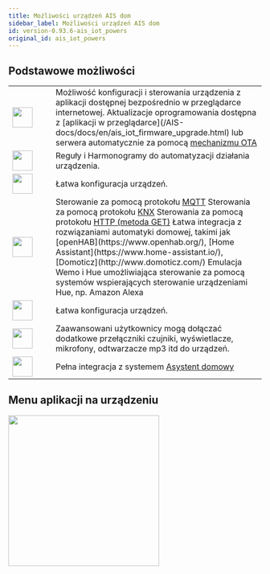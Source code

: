 ```yaml
---
title: Możliwości urządzeń AIS dom
sidebar_label: Możliwości urządzeń AIS dom
id: version-0.93.6-ais_iot_powers
original_id: ais_iot_powers
---
```


## Podstawowe możliwości
<style>
table#devices{
  border:none !important;
  vertical-align: middle;
  align="left"
}
table#devices tr td{
  border:none !important;
  vertical-align: middle;
}
</style>
<table id="devices">
    <tbody>
        <tr>
            <td width="70px" border="0"><img src="/AIS-docs/img/en/icons/browser.svg" width="40"></img></td>
            <td>Możliwość konfiguracji i sterowania urządzenia z aplikacji dostępnej bezpośrednio w przeglądarce internetowej.
            Aktualizacje oprogramowania dostępna z [aplikacji w przeglądarce](/AIS-docs/docs/en/ais_iot_firmware_upgrade.html) lub serwera automatycznie za pomocą <a href="https://en.wikipedia.org/wiki/Over-the-air_programming" target="_blank">mechanizmu OTA</a></td>
        </tr>
        <tr>
          <td><img src="/AIS-docs/img/en/icons/stopwatch.svg" width="40"></img></td>
          <td>Reguły i Harmonogramy do automatyzacji działania urządzenia.</td>
        </tr>
        <tr>
            <td><img src="/AIS-docs/img/en/icons/controls.svg" width="40"></img></td>
            <td>Łatwa konfiguracja urządzeń.</td>
        </tr>
        <tr>
            <td><img src="/AIS-docs/img/en/icons/setting.svg" width="40"></img></td>
            <td>Sterowanie za pomocą protokołu <a href="https://pl.wikipedia.org/wiki/MQTT" target="_blank">MQTT</a>
            Sterowania za pomocą protokołu <a href="https://pl.wikipedia.org/wiki/KNX " target="_blank">KNX</a>
            Sterowania za pomocą protokołu <a href="https://pl.wikipedia.org/wiki/GET_(metoda)" target="_blank">HTTP (metoda GET)</a>
            Łatwa integracja z rozwiązaniami automatyki domowej, takimi jak [openHAB](https://www.openhab.org/), [Home Assistant](https://www.home-assistant.io/), [Domoticz](http://www.domoticz.com/)
            Emulacja Wemo i Hue umożliwiająca sterowanie za pomocą systemów wspierających sterowanie urządzeniami Hue, np. Amazon Alexa</td>
        </tr>
        <tr>
            <td><img src="/AIS-docs/img/en/icons/controls.svg" width="40"></img></td>
            <td>Łatwa konfiguracja urządzeń.</td>
        </tr>
        <tr>
            <td><img src="/AIS-docs/img/en/icons/motion-sensor.svg" width="40"></img></td>
            <td>Zaawansowani użytkownicy mogą dołączać dodatkowe przełączniki czujniki, wyświetlacze, mikrofony, odtwarzacze mp3 itd do urządzeń.</td>
        </tr>
        <tr>
            <td><img src="/AIS-docs/img/en/icons/voice-assistant.svg" width="40"></td>
            <td>Pełna integracja z systemem <a href="/AIS-docs/docs/en/ais_iot_add_to_gate.html">Asystent domowy</a></td>
        </tr>
    </tbody>
</table>


## Menu aplikacji na urządzeniu

<img src="/AIS-docs/img/en/iot/iot_switch_app.png" width="300" align="center"> </img>
